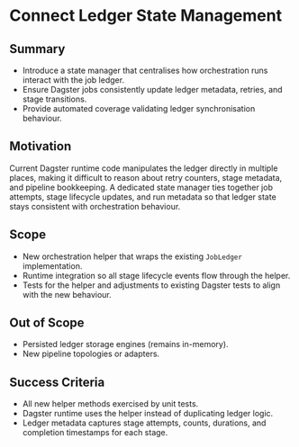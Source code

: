 # Connect Ledger State Management

## Summary
- Introduce a state manager that centralises how orchestration runs interact with the job ledger.
- Ensure Dagster jobs consistently update ledger metadata, retries, and stage transitions.
- Provide automated coverage validating ledger synchronisation behaviour.

## Motivation
Current Dagster runtime code manipulates the ledger directly in multiple places, making it difficult to reason about retry counters, stage metadata, and pipeline bookkeeping. A dedicated state manager ties together job attempts, stage lifecycle updates, and run metadata so that ledger state stays consistent with orchestration behaviour.

## Scope
- New orchestration helper that wraps the existing `JobLedger` implementation.
- Runtime integration so all stage lifecycle events flow through the helper.
- Tests for the helper and adjustments to existing Dagster tests to align with the new behaviour.

## Out of Scope
- Persisted ledger storage engines (remains in-memory).
- New pipeline topologies or adapters.

## Success Criteria
- All new helper methods exercised by unit tests.
- Dagster runtime uses the helper instead of duplicating ledger logic.
- Ledger metadata captures stage attempts, counts, durations, and completion timestamps for each stage.
